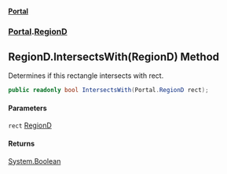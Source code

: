 #### [Portal](index.md 'index')
### [Portal](Portal.md 'Portal').[RegionD](RegionD.md 'Portal.RegionD')

## RegionD.IntersectsWith(RegionD) Method

Determines if this rectangle intersects with rect.

```csharp
public readonly bool IntersectsWith(Portal.RegionD rect);
```
#### Parameters

<a name='Portal.RegionD.IntersectsWith(Portal.RegionD).rect'></a>

`rect` [RegionD](RegionD.md 'Portal.RegionD')

#### Returns
[System.Boolean](https://docs.microsoft.com/en-us/dotnet/api/System.Boolean 'System.Boolean')